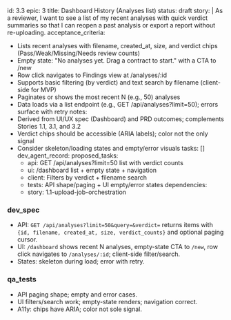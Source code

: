 id: 3.3
epic: 3
title: Dashboard History (Analyses list)
status: draft
story: |
  As a reviewer, I want to see a list of my recent analyses with quick verdict summaries so that I can reopen a past analysis or export a report without re-uploading.
acceptance_criteria:
  - Lists recent analyses with filename, created_at, size, and verdict chips (Pass/Weak/Missing/Needs review counts)
  - Empty state: "No analyses yet. Drag a contract to start." with a CTA to /new
  - Row click navigates to Findings view at /analyses/:id
  - Supports basic filtering (by verdict) and text search by filename (client-side for MVP)
  - Paginates or shows the most recent N (e.g., 50) analyses
  - Data loads via a list endpoint (e.g., GET /api/analyses?limit=50); errors surface with retry
notes:
  - Derived from UI/UX spec (Dashboard) and PRD outcomes; complements Stories 1.1, 3.1, and 3.2
  - Verdict chips should be accessible (ARIA labels); color not the only signal
  - Consider skeleton/loading states and empty/error visuals
tasks: []
dev_agent_record:
  proposed_tasks:
    - api: GET /api/analyses?limit=50 list with verdict counts
    - ui: /dashboard list + empty state + navigation
    - client: Filters by verdict + filename search
    - tests: API shape/paging + UI empty/error states
  dependencies:
    - story: 1.1-upload-job-orchestration

### dev_spec

- API: `GET /api/analyses?limit=50&query=&verdict=` returns items with `{id, filename, created_at, size, verdict_counts}` and optional paging cursor.
- UI: `/dashboard` shows recent N analyses, empty-state CTA to `/new`, row click navigates to `/analyses/:id`; client-side filter/search.
- States: skeleton during load; error with retry.

### qa_tests

- API paging shape; empty and error cases.
- UI filters/search work; empty-state renders; navigation correct.
- A11y: chips have ARIA; color not sole signal.
